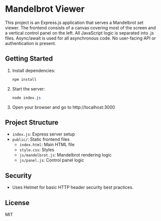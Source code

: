 # Mandelbrot Viewer

This project is an Express.js application that serves a Mandelbrot set viewer. The frontend consists of a canvas covering most of the screen and a vertical control panel on the left. All JavaScript logic is separated into .js files. Async/await is used for all asynchronous code. No user-facing API or authentication is present.

## Getting Started

1. Install dependencies:
   ```powershell
   npm install
   ```
2. Start the server:
   ```powershell
   node index.js
   ```
3. Open your browser and go to http://localhost:3000

## Project Structure
- `index.js`: Express server setup
- `public/`: Static frontend files
  - `index.html`: Main HTML file
  - `style.css`: Styles
  - `js/mandelbrot.js`: Mandelbrot rendering logic
  - `js/panel.js`: Control panel logic

## Security
- Uses Helmet for basic HTTP header security best practices.

## License
MIT
